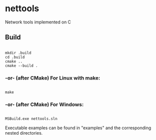 # nettools
Network tools implemented on C

## Build
<code>
mkdir .build
cd .build
cmake ..
cmake --build .
</code>

### -or- (after CMake) For Linux with make:
<code>
make
</code>

### -or- (after CMake) For Windows:
<code>
MSBuild.exe nettools.sln
</code>

Executable examples can be found in "examples" and the corresponding nested directories.
